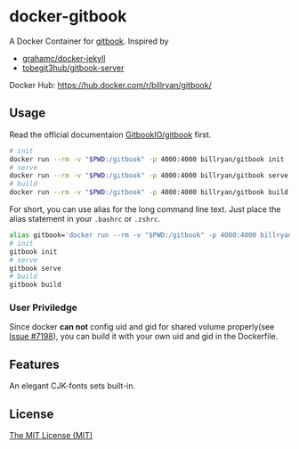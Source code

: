 # docker-gitbook

A Docker Container for [gitbook](https://github.com/GitbookIO/gitbook). Inspired by 

- [grahamc/docker-jekyll](https://github.com/grahamc/docker-jekyll)
- [tobegit3hub/gitbook-server](https://github.com/tobegit3hub/gitbook-server)

Docker Hub: <https://hub.docker.com/r/billryan/gitbook/>

## Usage

Read the official documentaion [GitbookIO/gitbook](https://github.com/GitbookIO/gitbook#how-to-use-it) first.

```bash
# init
docker run --rm -v "$PWD:/gitbook" -p 4000:4000 billryan/gitbook init
# serve
docker run --rm -v "$PWD:/gitbook" -p 4000:4000 billryan/gitbook serve
# build
docker run --rm -v "$PWD:/gitbook" -p 4000:4000 billryan/gitbook build
```

For short, you can use alias for the long command line text. Just place the alias statement in your `.bashrc` or `.zshrc`.

```bash
alias gitbook='docker run --rm -v "$PWD:/gitbook" -p 4000:4000 billryan/gitbook'
# init
gitbook init
# serve
gitbook serve
# build
gitbook build
```

### User Priviledge

Since docker **can not** config uid and gid for shared volume properly(see [Issue #7198](https://github.com/docker/docker/issues/7198)), you can build it with your own uid and gid in the Dockerfile.

## Features

An elegant CJK-fonts sets built-in.

## License

[The MIT License (MIT)](https://opensource.org/licenses/MIT)
